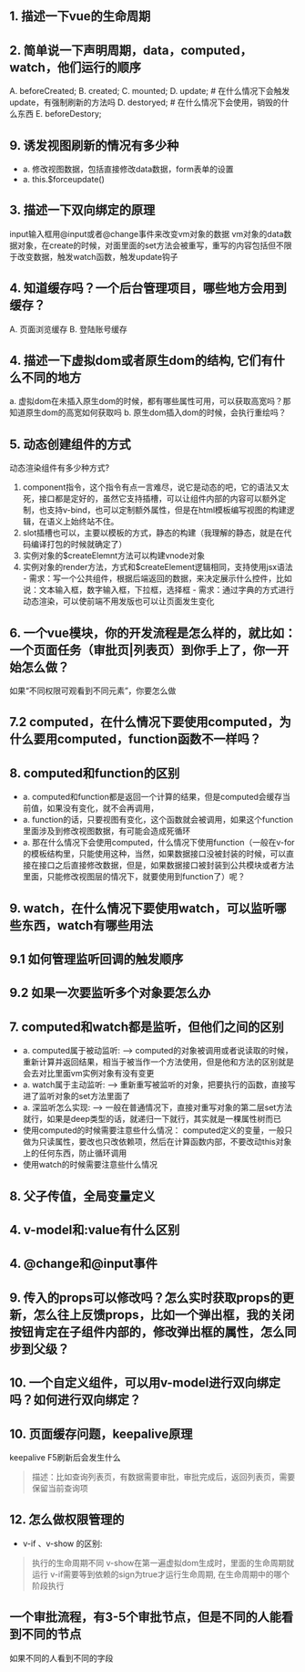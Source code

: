 ## 1. 描述一下vue的生命周期

## 2. 简单说一下声明周期，data，computed，watch，他们运行的顺序
  A. beforeCreated;
  B. created;
  C. mounted;
  D. update; # 在什么情况下会触发update，有强制刷新的方法吗
  D. destoryed; # 在什么情况下会使用，销毁的什么东西
  E. beforeDestory;

## 9. 诱发视图刷新的情况有多少种
 - a. 修改视图数据，包括直接修改data数据，form表单的设置
 - a. this.$forceupdate()

## 3. 描述一下双向绑定的原理
input输入框用@input或者@change事件来改变vm对象的数据
vm对象的data数据对象，在create的时候，对面里面的set方法会被重写，重写的内容包括但不限于改变数据，触发watch函数，触发update钩子

## 4. 知道缓存吗？一个后台管理项目，哪些地方会用到缓存？
  A. 页面浏览缓存
  B. 登陆账号缓存

## 4. 描述一下虚拟dom或者原生dom的结构, 它们有什么不同的地方
  a. 虚拟dom在未插入原生dom的时候，都有哪些属性可用，可以获取高宽吗？那知道原生dom的高宽如何获取吗
  b. 原生dom插入dom的时候，会执行重绘吗？

## 5. 动态创建组件的方式
   动态渲染组件有多少种方式?
   1. component指令，这个指令有点一言难尽，说它是动态的吧，它的语法又太死，接口都是定好的，虽然它支持插槽，可以让组件内部的内容可以额外定制，也支持v-bind，也可以定制额外属性，但是在html模板编写视图的构建逻辑，在语义上始终站不住。
   2. slot插槽也可以，主要以模板的方式，静态的构建（我理解的静态，就是在代码编译打包的时候就确定了）
   3. 实例对象的$createElemnt方法可以构建vnode对象
   4. 实例对象的render方法，方式和$createElement逻辑相同，支持使用jsx语法
    - 需求：写一个公共组件，根据后端返回的数据，来决定展示什么控件，比如说：文本输入框，数字输入框，下拉框，选择框
    - 需求：通过字典的方式进行动态渲染，可以使前端不用发版也可以让页面发生变化

## 6. 一个vue模块，你的开发流程是怎么样的，就比如：一个页面任务（审批页|列表页）到你手上了，你一开始怎么做？
如果“不同权限可观看到不同元素”，你要怎么做

## 7.2 computed，在什么情况下要使用computed，为什么要用computed，function函数不一样吗？

## 8. computed和function的区别
 - a. computed和function都是返回一个计算的结果，但是computed会缓存当前值，如果没有变化，就不会再调用，
 - a. function的话，只要视图有变化，这个函数就会被调用，如果这个function里面涉及到修改视图数据，有可能会造成死循环
 - a. 那在什么情况下会使用computed，什么情况下使用function（一般在v-for的模板结构里，只能使用这种，当然，如果数据接口没被封装的时候，可以直接在接口之后直接修改数据，但是，如果数据接口被封装到公共模块或者方法里面，只能修改视图层的情况下，就要使用到function了）呢？

## 9. watch，在什么情况下要使用watch，可以监听哪些东西，watch有哪些用法
## 9.1 如何管理监听回调的触发顺序
## 9.2 如果一次要监听多个对象要怎么办

## 7. computed和watch都是监听，但他们之间的区别
 - a. computed属于被动监听:
    --> computed的对象被调用或者说读取的时候，重新计算并返回结果，相当于被当作一个方法使用，但是他和方法的区别就是会去对比里面vm实例对象有没有变更
 - a. watch属于主动监听:
    --> 重新重写被监听的对象，把要执行的函数，直接写进了监听对象的set方法里面了
 - a. 深监听怎么实现:
    --> 一般在普通情况下，直接对重写对象的第二层set方法就行，如果是deep类型的话，就递归一下就行，其实就是一棵属性树而已
 - 使用computed的时候需要注意些什么情况：
   computed定义的变量，一般只做为只读属性，要改也只改依赖项，然后在计算函数内部，不要改动this对象上的任何东西，防止循环调用
 - 使用watch的时候需要注意些什么情况


## 8. 父子传值，全局变量定义

## 4. v-model和:value有什么区别

## 4. @change和@input事件

## 9. 传入的props可以修改吗？怎么实时获取props的更新，怎么往上反馈props，比如一个弹出框，我的关闭按钮肯定在子组件内部的，修改弹出框的属性，怎么同步到父级？

## 10. 一个自定义组件，可以用v-model进行双向绑定吗？如何进行双向绑定？

## 10. 页面缓存问题，keepalive原理
keepalive F5刷新后会发生什么
> 描述：比如查询列表页，有数据需要审批，审批完成后，返回列表页，需要保留当前查询项

## 12. 怎么做权限管理的
- v-if 、v-show 的区别: 
> 执行的生命周期不同
> v-show在第一遍虚拟dom生成时，里面的生命周期就运行
> v-if需要等到依赖的sign为true才运行生命周期, 在生命周期中的哪个阶段执行

## 一个审批流程，有3-5个审批节点，但是不同的人能看到不同的节点
如果不同的人看到不同的字段
